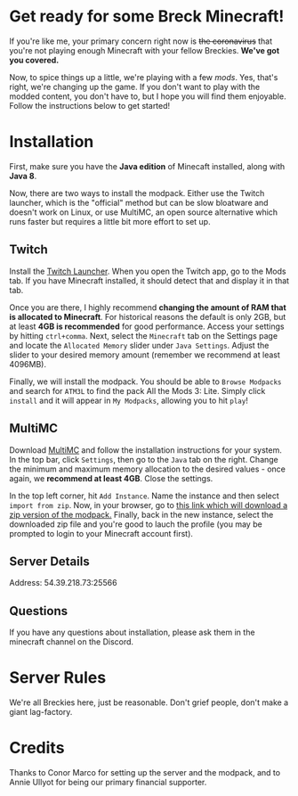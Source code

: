 # Get ready for some Breck Minecraft!

If you're like me, your primary concern right now is ~~the  coronavirus~~ that you're not playing enough Minecraft with your fellow Breckies. **We've got you covered.**

Now, to spice things up a little, we're playing with a few *mods*. Yes, that's right, we're changing up the game. If you don't want to play with the modded content, you don't have to, but I hope you will find them enjoyable. Follow the instructions below to get started!

# Installation

First, make sure you have the **Java edition** of Minecaft installed, along with **Java 8**.

Now, there are two ways to install the modpack. Either use the Twitch launcher, which is the "official" method but can be slow bloatware and doesn't work on Linux, or use MultiMC, an open source alternative which runs faster but requires a little bit more effort to set up.

## Twitch

Install the [Twitch Launcher](https://www.twitch.tv/downloads). When you open the Twitch app, go to the Mods tab. If you have Minecraft installed, it should detect that and display it in that tab.

Once you are there, I highly recommend **changing the amount of RAM that is allocated to Minecraft**. For historical reasons the default is only 2GB, but at least **4GB is recommended** for good performance. Access your settings by hitting `ctrl+comma`. Next, select the `Minecraft` tab on the Settings page and locate the `Allocated Memory` slider under `Java Settings`. Adjust the slider to your desired memory amount (remember we recommend at least 4096MB).

Finally, we will install the modpack. You should be able to `Browse Modpacks` and search for `ATM3L` to find the pack All the Mods 3: Lite. Simply click `install` and it will appear in `My Modpacks`, allowing you to hit `play`!

## MultiMC

Download [MultiMC](https://multimc.org/#Download) and follow the installation instructions for your system. In the top bar, click `Settings`, then go to the `Java` tab on the right. Change the minimum and maximum memory allocation to the desired values - once again, we **recommend at least 4GB**.  Close the settings.

In the top left corner, hit `Add Instance`. Name the instance and then select `import from zip`. Now, in your browser, go to [this link which will download a zip version of the modpack.](https://www.curseforge.com/minecraft/modpacks/atm-3-lite/download/2756992) Finally, back in the new instance, select the downloaded zip file and you're good to lauch the profile (you may be prompted to login to your Minecraft account first).

## Server Details

Address: 54.39.218.73:25566

## Questions

If you have any questions about installation, please ask them in the minecraft channel on the Discord.

# Server Rules

We're all Breckies here, just be reasonable. Don't grief people, don't make a giant lag-factory.

# Credits

Thanks to Conor Marco for setting up the server and the modpack, and to Annie Ullyot for being our primary financial supporter.
